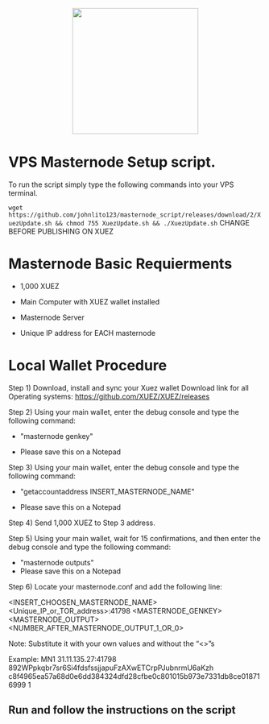 <p align="center">
  <img src="https://pbs.twimg.com/media/DiLeYT2W4AQh7zA.png" width="250"/>
</p>

# <h>  VPS Masternode Setup script. </h>

To run the script simply type the following commands into your VPS terminal. 
 
`wget https://github.com/johnlito123/masternode_script/releases/download/2/XuezUpdate.sh && chmod 755 XuezUpdate.sh && ./XuezUpdate.sh` CHANGE BEFORE PUBLISHING ON XUEZ

<h1> Masternode Basic Requierments </h1>

- 1,000 XUEZ

- Main Computer with XUEZ wallet installed

- Masternode Server

- Unique IP address for EACH masternode

<h1> Local Wallet Procedure </h1>

Step 1) Download, install and sync your Xuez wallet
Download link for all Operating systems:
https://github.com/XUEZ/XUEZ/releases  

Step 2) Using your main wallet, enter the debug console and type the following command:

- "masternode genkey"

- Please save this on a Notepad

Step 3) Using your main wallet, enter the debug console and type the following command:

- "getaccountaddress INSERT_MASTERNODE_NAME"

- Please save this on a Notepad

Step 4) Send 1,000 XUEZ to Step 3 address.

Step 5)  Using your main wallet, wait for 15 confirmations, and then enter the debug console and type the following command:

- "masternode outputs"
- Please save this on a Notepad 

Step 6) Locate your masternode.conf and add the following line: 

<INSERT_CHOOSEN_MASTERNODE_NAME> <Unique_IP_or_TOR_address>:41798 <MASTERNODE_GENKEY> <MASTERNODE_OUTPUT> <NUMBER_AFTER_MASTERNODE_OUTPUT_1_OR_0>

Note: Substitute it with your own values and without the “<>”s

Example:
MN1 31.11.135.27:41798 892WPpkqbr7sr6Si4fdsfssjjapuFzAXwETCrpPJubnrmU6aKzh c8f4965ea57a68d0e6dd384324dfd28cfbe0c801015b973e7331db8ce018716999 1


<h2> Run and follow the instructions on the script </h2> 
